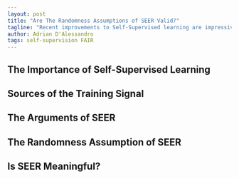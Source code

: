 ```yaml
---
layout: post
title: "Are The Randomness Assumptions of SEER Valid?"
tagline: "Recent improvements to Self-Supervised learning are impressive, but where does the training signal come from?"
author: Adrian D'Alessandro
tags: self-supervision FAIR  
---
```

## The Importance of Self-Supervised Learning
## Sources of the Training Signal
## The Arguments of SEER
## The Randomness Assumption of SEER
## Is SEER Meaningful?
